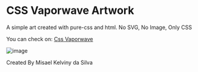 # CSS Vaporwave Artwork
A simple art created with pure-css and html. No SVG, No Image, Only CSS

You can check on: [Css Vaporwave](https://misaelkelviny.github.io/CSS-vaporwave-artwork/)

![image](https://user-images.githubusercontent.com/41343708/167490332-b5e697d9-c7b5-4add-a4ce-045fd64cfba9.png)

Created By Misael Kelviny da Silva
